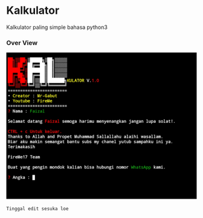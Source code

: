 # Kalkulator
Kalkulator paling simple bahasa python3

### Over View
<p><img src="https://github.com/Mr-Gabut/Kalkulator/blob/main/Screenshot_2022-06-10-01-06-39-132_com.termux.png" alt="Image Error" /></p>

```
Tinggal edit sesuka loe
```
